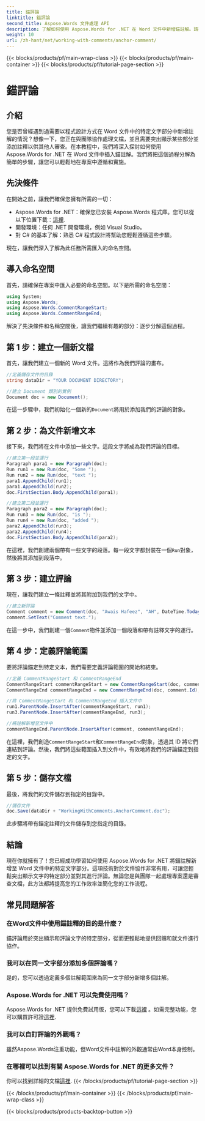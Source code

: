 ```yaml
---
title: 錨評論
linktitle: 錨評論
second_title: Aspose.Words 文件處理 API
description: 了解如何使用 Aspose.Words for .NET 在 Word 文件中新增錨註解。請按照我們的逐步指南進行高效率的文件協作。
weight: 10
url: /zh-hant/net/working-with-comments/anchor-comment/
---
```


{{< blocks/products/pf/main-wrap-class >}}
{{< blocks/products/pf/main-container >}}
{{< blocks/products/pf/tutorial-page-section >}}

# 錨評論

## 介紹

您是否曾經遇到過需要以程式設計方式在 Word 文件中的特定文字部分中新增註解的情況？想像一下，您正在與團隊協作處理文檔，並且需要突出顯示某些部分並添加註釋以供其他人審查。在本教程中，我們將深入探討如何使用 Aspose.Words for .NET 在 Word 文件中插入錨註解。我們將把這個過程分解為簡單的步驟，讓您可以輕鬆地在專案中遵循和實施。

## 先決條件

在開始之前，讓我們確保您擁有所需的一切：

-  Aspose.Words for .NET：確保您已安裝 Aspose.Words 程式庫。您可以從以下位置下載：[這裡](https://releases.aspose.com/words/net/).
- 開發環境：任何 .NET 開發環境，例如 Visual Studio。
- 對 C# 的基本了解：熟悉 C# 程式設計將幫助您輕鬆遵循這些步驟。

現在，讓我們深入了解為此任務所需匯入的命名空間。

## 導入命名空間

首先，請確保在專案中匯入必要的命名空間。以下是所需的命名空間：

```csharp
using System;
using Aspose.Words;
using Aspose.Words.CommentRangeStart;
using Aspose.Words.CommentRangeEnd;
```

解決了先決條件和名稱空間後，讓我們繼續有趣的部分：逐步分解這個過程。

## 第 1 步：建立一個新文檔

首先，讓我們建立一個新的 Word 文件。這將作為我們評論的畫布。

```csharp
//定義儲存文件的目錄
string dataDir = "YOUR DOCUMENT DIRECTORY";        

//建立 Document 類別的實例
Document doc = new Document();
```

在這一步驟中，我們初始化一個新的`Document`將用於添加我們的評論的對象。

## 第 2 步：為文件新增文本

接下來，我們將在文件中添加一些文字。這段文字將成為我們評論的目標。

```csharp
//建立第一段並運行
Paragraph para1 = new Paragraph(doc);
Run run1 = new Run(doc, "Some ");
Run run2 = new Run(doc, "text ");
para1.AppendChild(run1);
para1.AppendChild(run2);
doc.FirstSection.Body.AppendChild(para1);

//建立第二段並運行
Paragraph para2 = new Paragraph(doc);
Run run3 = new Run(doc, "is ");
Run run4 = new Run(doc, "added ");
para2.AppendChild(run3);
para2.AppendChild(run4);
doc.FirstSection.Body.AppendChild(para2);
```

在這裡，我們創建兩個帶有一些文字的段落。每一段文字都封裝在一個`Run`對象，然後將其添加到段落中。

## 第 3 步：建立評論

現在，讓我們建立一條註釋並將其附加到我們的文字中。

```csharp
//建立新評論
Comment comment = new Comment(doc, "Awais Hafeez", "AH", DateTime.Today);
comment.SetText("Comment text.");
```

在這一步中，我們創建一個`Comment`物件並添加一個段落和帶有註釋文字的運行。

## 第 4 步：定義評論範圍

要將評論錨定到特定文本，我們需要定義評論範圍的開始和結束。

```csharp
//定義 CommentRangeStart 和 CommentRangeEnd
CommentRangeStart commentRangeStart = new CommentRangeStart(doc, comment.Id);
CommentRangeEnd commentRangeEnd = new CommentRangeEnd(doc, comment.Id);

//將 CommentRangeStart 和 CommentRangeEnd 插入文件中
run1.ParentNode.InsertAfter(commentRangeStart, run1);
run3.ParentNode.InsertAfter(commentRangeEnd, run3);

//將註解新增至文件中
commentRangeEnd.ParentNode.InsertAfter(comment, commentRangeEnd);
```

在這裡，我們創造`CommentRangeStart`和`CommentRangeEnd`對象，透過其 ID 將它們連結到評論。然後，我們將這些範圍插入到文件中，有效地將我們的評論錨定到指定的文字。

## 第 5 步：儲存文檔

最後，將我們的文件儲存到指定的目錄中。

```csharp
//儲存文件
doc.Save(dataDir + "WorkingWithComments.AnchorComment.doc");
```

此步驟將帶有錨定註釋的文件儲存到您指定的目錄。

## 結論

現在你就擁有了！您已經成功學習如何使用 Aspose.Words for .NET 將錨註解新增至 Word 文件中的特定文字部分。這項技術對於文件協作非常有用，可讓您輕鬆突出顯示文字的特定部分並對其進行評論。無論您是與團隊一起處理專案還是審查文檔，此方法都將提高您的工作效率並簡化您的工作流程。

## 常見問題解答

### 在Word文件中使用錨註釋的目的是什麼？
錨評論用於突出顯示和評論文字的特定部分，從而更輕鬆地提供回饋和就文件進行協作。

### 我可以在同一文字部分添加多個評論嗎？
是的，您可以透過定義多個註解範圍來為同一文字部分新增多個註解。

### Aspose.Words for .NET 可以免費使用嗎？
 Aspose.Words for .NET 提供免費試用版，您可以下載[這裡](https://releases.aspose.com/) 。如需完整功能，您可以購買許可證[這裡](https://purchase.aspose.com/buy).

### 我可以自訂評論的外觀嗎？
雖然Aspose.Words注重功能，但Word文件中註解的外觀通常由Word本身控制。

### 在哪裡可以找到有關 Aspose.Words for .NET 的更多文件？
你可以找到詳細的文檔[這裡](https://reference.aspose.com/words/net/).
{{< /blocks/products/pf/tutorial-page-section >}}

{{< /blocks/products/pf/main-container >}}
{{< /blocks/products/pf/main-wrap-class >}}

{{< blocks/products/products-backtop-button >}}
